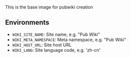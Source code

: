 This is the base image for pubwiki creation

## Environments

- `WIKI_SITE_NAME`: Site name, e.g. "Pub Wiki"
- `WIKI_META_NAMESPACE`: Meta namespace, e.g. "Pub Wiki"
- `WIKI_HOST_URL`: Site host URL
- `WIKI_LANG`: Site language code, e.g. 'zh-cn'
